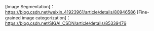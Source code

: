 [Image Segmentation]：https://blog.csdn.net/weixin_41923961/article/details/80946586
[Fine-grained image categorization]：https://blog.csdn.net/SIGAI_CSDN/article/details/85339476
